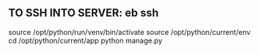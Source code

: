 TO SSH INTO SERVER:
eb ssh
--
source /opt/python/run/venv/bin/activate
source /opt/python/current/env
cd /opt/python/current/app
python manage.py <commands>